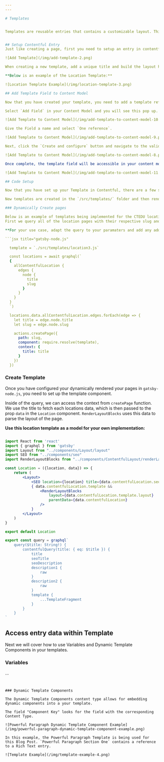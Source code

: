 ```yaml
---
---

# Templates


Templates are reusable entries that contains a customizable layout. This allows for dynamically generated pages or frequently created layouts to be easily updated in one place.


## Setup Contentful Entry
Just like creating a page, first you need to setup an entry in contentful. Select the "Template" Content Type in the search bar and click Add Template.

![Add Template](/img/add-template-2.png)

When creating a new template, add a unique title and build the layout however you like.

**Below is an example of the Location Template:**

![Location Template Example](/img/location-template-3.png)

## Add Template Field to Content Model

Now that you have created your template, you need to add a template reference field wherever you want the template to be used.

Select `Add Field` in your Content Model and you will see this pop up. Select the `Reference` type.

![Add Template to Content Model](/img/add-template-to-content-model-10.png)

Give the Field a name and select `One reference`.

![Add Template to Content Model](/img/add-template-to-content-model-9.png)

Next, click the `Create and configure` button and navigate to the validation tab. Here you can select what content models are allowed to be added to your new reference field. Select "Template" so this field only displays the templates available to you.

![Add Template to Content Model](/img/add-template-to-content-model-8.png)

Once complete, the template field will be accessible in your content model. Here is an example of what our Location Content Model looks like:

![Add Template to Content Model](/img/add-template-to-content-model-11.png)

## Code Setup

Now that you have set up your Template in Contentful, there are a few steps involved to get it working in our application.

New templates are created in the `/src/templates/` folder and then rendered using `gatsby-node.js` with the `createPage` function provided by gatsby.js. You can learn more about the gatsby actions we leverage [here](/Frameworks/gatsby).

### Dynamically Create pages

Below is an example of templates being implemented for the CTEDU location pages.
First we query all of the location pages with their respective slug and title. Then the code loops through the data and renders the pages dynamically using the `createPage` function. The slug is used to generate the page path and the title is passed to the context of the template.

**For your use case, adapt the query to your paramaters and add any additional pre-processing neccessary.**

```jsx title="gatsby-node.js"

  template = `./src/templates/location3.js`

  const locations = await graphql(`
  {
    allContentfulLocation {
      edges {
        node {
          title
          slug
        }
      }
    }
  }
  `)

  locations.data.allContentfulLocation.edges.forEach(edge => {
    let title = edge.node.title
    let slug = edge.node.slug

    actions.createPage({
      path: slug,
      component: require.resolve(template),
      context: {
        title: title
      }
    })
  })
```

### Create Template

Once you have configured your dynamically rendered your pages in `gatsby-node.js`, you need to set up the template component.

Inside of the query, we can access the context from `createPage` function. We use the title to fetch each locations data, which is then passed to the prop `data` in the `Location` component. `RenderLayoutBlocks` uses this data to parse the layout of the page.

**Use this location template as a model for your own implementation:** 

```jsx title="/src/templates/location3.js"

import React from 'react'
import { graphql } from 'gatsby'
import Layout from "../components/Layout/layout"
import SEO from "../components/seo"
import RenderLayoutBlocks from "../components/ContentfulLayout/renderLayoutBlocks"

const Location = ({location, data}) => {
    return (
        <Layout>
            <SEO location={location} title={data.contentfulLocation.seoTitle} description={data.contentfulLocation.seoDescription}/>
            { data.contentfulLocation.template &&
                <RenderLayoutBlocks
                    layout={data.contentfulLocation.template.layout}
                    parentData={data.contentfulLocation}
                />
            }
        </Layout>
    )
}

export default Location

export const query = graphql`
    query($title: String!) {
        contentfulQuery(title: { eq: $title }) {
            title
            seoTitle
            seoDescription
            description1 {
                raw
            }
            description2 {
                raw
            }
            template {
                ...TemplateFragment
            }
        }
    }
` 

```

## Access entry data within Template

Next we will cover how to use Variables and Dynamic Template Components in your templates.

### Variables

...
```


### Dynamic Template Components

The Dynamic Template Components content type allows for embedding dynamic components into a your template.

The field "Component Key" looks for the field with the corresponding Content Type.

![Powerful Paragraph Dynamic Template Component Example](/img/powerful-paragraph-dynamic-template-component-example.png)

In this example, the Powerful Paragraph Template is being used for this Blog Post. `Powerful Paragraph Section One` contains a reference to a Rich Text entry.

![Template Example](/img/template-example-4.png)